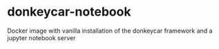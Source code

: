 # donkeycar-notebook
Docker image with vanilla installation of the donkeycar framework and a jupyter notebook server

